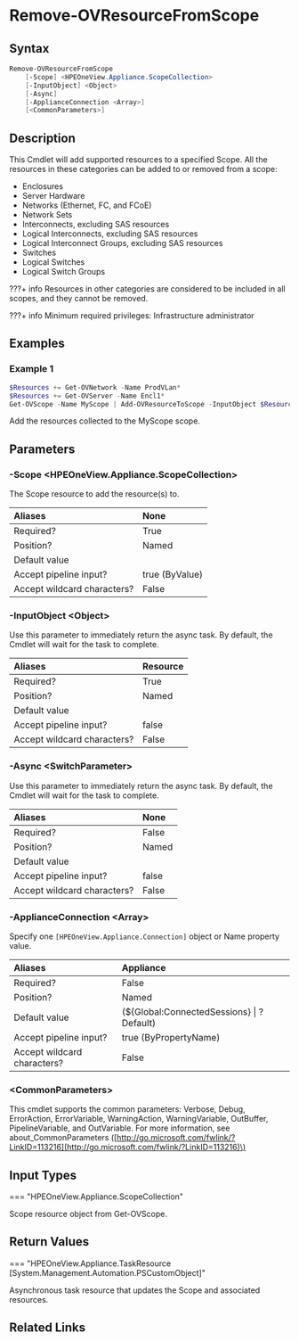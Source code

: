 ﻿---
description: Remove supported resource(s) from Scope.
---

# Remove-OVResourceFromScope

## Syntax

```powershell
Remove-OVResourceFromScope
    [-Scope] <HPEOneView.Appliance.ScopeCollection>
    [-InputObject] <Object>
    [-Async]
    [-ApplianceConnection <Array>]
    [<CommonParameters>]
```

## Description

This Cmdlet will add supported resources to a specified Scope.  All the resources in these categories can be added to or removed from a scope:

* Enclosures
* Server Hardware
* Networks (Ethernet, FC, and FCoE)
* Network Sets
* Interconnects, excluding SAS resources
* Logical Interconnects, excluding SAS resources
* Logical Interconnect Groups, excluding SAS resources
* Switches
* Logical Switches
* Logical Switch Groups

???+ info
    Resources in other categories are considered to be included in all scopes, and they cannot be removed.


???+ info
    Minimum required privileges: Infrastructure administrator
    

## Examples

###  Example 1 

```powershell
$Resources += Get-OVNetwork -Name ProdVLan* 
$Resources += Get-OVServer -Name Encl1* 
Get-OVScope -Name MyScope | Add-OVResourceToScope -InputObject $Resources
```

Add the resources collected to the MyScope scope.

## Parameters

### -Scope &lt;HPEOneView.Appliance.ScopeCollection&gt;

The Scope resource to add the resource(s) to.

| Aliases | None |
| :--- | :--- |
| Required? | True |
| Position? | Named |
| Default value |  |
| Accept pipeline input? | true (ByValue) |
| Accept wildcard characters? | False |

### -InputObject &lt;Object&gt;

Use this parameter to immediately return the async task.  By default, the Cmdlet will wait for the task to complete.

| Aliases | Resource |
| :--- | :--- |
| Required? | True |
| Position? | Named |
| Default value |  |
| Accept pipeline input? | false |
| Accept wildcard characters? | False |

### -Async &lt;SwitchParameter&gt;

Use this parameter to immediately return the async task.  By default, the Cmdlet will wait for the task to complete.

| Aliases | None |
| :--- | :--- |
| Required? | False |
| Position? | Named |
| Default value |  |
| Accept pipeline input? | false |
| Accept wildcard characters? | False |

### -ApplianceConnection &lt;Array&gt;

Specify one `[HPEOneView.Appliance.Connection]` object or Name property value.

| Aliases | Appliance |
| :--- | :--- |
| Required? | False |
| Position? | Named |
| Default value | (${Global:ConnectedSessions} &vert; ? Default) |
| Accept pipeline input? | true (ByPropertyName) |
| Accept wildcard characters? | False |

### &lt;CommonParameters&gt;

This cmdlet supports the common parameters: Verbose, Debug, ErrorAction, ErrorVariable, WarningAction, WarningVariable, OutBuffer, PipelineVariable, and OutVariable. For more information, see about\_CommonParameters \([http://go.microsoft.com/fwlink/?LinkID=113216](http://go.microsoft.com/fwlink/?LinkID=113216)\)

## Input Types

=== "HPEOneView.Appliance.ScopeCollection"
 
Scope resource object from Get-OVScope.
 

## Return Values

=== "HPEOneView.Appliance.TaskResource [System.Management.Automation.PSCustomObject]"
 
Asynchronous task resource that updates the Scope and associated resources.
 

## Related Links

